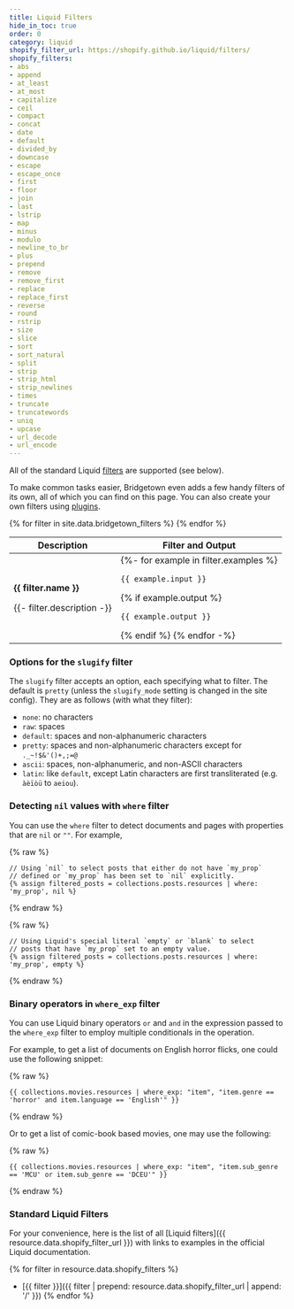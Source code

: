 ```yaml
---
title: Liquid Filters
hide_in_toc: true
order: 0
category: liquid
shopify_filter_url: https://shopify.github.io/liquid/filters/
shopify_filters:
- abs
- append
- at_least
- at_most
- capitalize
- ceil
- compact
- concat
- date
- default
- divided_by
- downcase
- escape
- escape_once
- first
- floor
- join
- last
- lstrip
- map
- minus
- modulo
- newline_to_br
- plus
- prepend
- remove
- remove_first
- replace
- replace_first
- reverse
- round
- rstrip
- size
- slice
- sort
- sort_natural
- split
- strip
- strip_html
- strip_newlines
- times
- truncate
- truncatewords
- uniq
- upcase
- url_decode
- url_encode
---
```


All of the standard Liquid [filters](#standard-liquid-filters) are supported (see below).

To make common tasks easier, Bridgetown even adds a few handy filters of its own,
all of which you can find on this page. You can also create your own filters
using [plugins](/docs/plugins/filters/).

<table class="settings bigger-output">
  <thead>
    <tr>
      <th>Description</th>
      <th><ui-label class="filter">Filter</ui-label> and <ui-label class="output">Output</ui-label></th>
    </tr>
  </thead>
  <tbody>
    {% for filter in site.data.bridgetown_filters %}
      <tr>
        <td>
          <p class="name"><strong>{{ filter.name }}</strong></p>
          <p>
            {{- filter.description -}}
          </p>
        </td>
        <td class="align-center">
          {%- for example in filter.examples %}
            <p><code class="filter">{{ example.input }}</code></p>
            {% if example.output %}<p><code class="output">{{ example.output }}</code></p>{% endif %}
          {% endfor -%}
        </td>
      </tr>
    {% endfor %}
  </tbody>
</table>

### Options for the `slugify` filter

The `slugify` filter accepts an option, each specifying what to filter.
The default is `pretty` (unless the `slugify_mode` setting is changed in the site config). They are as follows (with what they filter):

- `none`: no characters
- `raw`: spaces
- `default`: spaces and non-alphanumeric characters
- `pretty`: spaces and non-alphanumeric characters except for `._~!$&'()+,;=@`
- `ascii`: spaces, non-alphanumeric, and non-ASCII characters
- `latin`: like `default`, except Latin characters are first transliterated (e.g. `àèïòü` to `aeiou`).

### Detecting `nil` values with `where` filter

You can use the `where` filter to detect documents and pages with properties that are `nil` or `""`. For example,

{% raw %}
```liquid
// Using `nil` to select posts that either do not have `my_prop`
// defined or `my_prop` has been set to `nil` explicitly.
{% assign filtered_posts = collections.posts.resources | where: 'my_prop', nil %}
```
{% endraw %}

{% raw %}
```liquid
// Using Liquid's special literal `empty` or `blank` to select
// posts that have `my_prop` set to an empty value.
{% assign filtered_posts = collections.posts.resources | where: 'my_prop', empty %}
```
{% endraw %}

### Binary operators in `where_exp` filter

You can use Liquid binary operators `or` and `and` in the expression passed to the `where_exp` filter to employ multiple
conditionals in the operation.

For example, to get a list of documents on English horror flicks, one could use the following snippet:

{% raw %}
```liquid
{{ collections.movies.resources | where_exp: "item", "item.genre == 'horror' and item.language == 'English'" }}
```
{% endraw %}

Or to get a list of comic-book based movies, one may use the following:

{% raw %}
```liquid
{{ collections.movies.resources | where_exp: "item", "item.sub_genre == 'MCU' or item.sub_genre == 'DCEU'" }}
```
{% endraw %}

### Standard Liquid Filters

For your convenience, here is the list of all [Liquid filters]({{ resource.data.shopify_filter_url }}) with links to examples in the official Liquid documentation.

{% for filter in resource.data.shopify_filters %}
- [{{ filter }}]({{ filter | prepend: resource.data.shopify_filter_url | append: '/' }})
{% endfor %}
